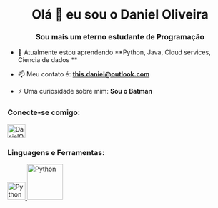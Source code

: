 <h1 align="center">Olá 👋 eu sou o Daniel Oliveira</h1>
<h3 align="center">Sou mais um eterno estudante de Programação</h3>

- 🌱 Atualmente estou aprendendo **Python, Java, Cloud services, Ciencia de dados **

- 📫 Meu contato é: **this.daniel@outlook.com**

- ⚡ Uma curiosidade sobre mim: **Sou o Batman**

<h3 align="left">Conecte-se comigo:</h3>
<p align="left">
<a href="https://linkedin.com/in/devduno/" target="blank"><img align="center" src="https://raw.githubusercontent.com/rahuldkjain/github-profile-readme-generator/master/src/images/icons/Social/linked-in-alt.svg" alt="DanielOliveira/" height="30" width="40" /></a>
</p>

<h3 align="left">Linguagens e Ferramentas:</h3>
<p align="left"> <a href="https://github.com/stars/Daniel-Oli/lists/python-projects" target="_blank"> <img src="https://upload.wikimedia.org/wikipedia/commons/c/c3/Python-logo-notext.svg" alt="Python" width="40" height="40"/> 
<a href="https://github.com/stars/Daniel-Oli/lists/java-projects" target="_blank"> <img src="https://www.logo.wine/a/logo/Java_(programming_language)/Java_(programming_language)-Logo.wine.svg" alt="Python" width="80" height="80"/> 
